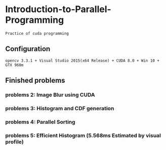 # Introduction-to-Parallel-Programming
    Practice of cuda programming
    
## Configuration
    opencv 3.3.1 + Visual Studio 2015(x64 Release) + CUDA 8.0 + Win 10 + GTX 960m
 
## Finished problems
### problems 2: Image Blur using CUDA 
### problems 3: Histogram and CDF generation
### problems 4: Parallel Sorting 
### problems 5: Efficient Histogram (5.568ms Estimated by visual profile)

